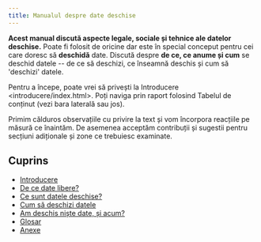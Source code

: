 ```yaml
---
title: Manualul despre date deschise
---
```


**Acest manual discută aspecte legale, sociale și tehnice ale datelor deschise.** Poate fi folosit de oricine dar este în special conceput pentru cei care doresc să **deschidă** date. Discută despre **de ce, ce anume și cum** se deschid datele -- de ce să deschizi, ce înseamnă deschis și cum să 'deschizi' datele.

Pentru a începe, poate vrei să privești la Introducere \<introducere/index.html\>. Poți naviga prin raport folosind Tabelul de conținut (vezi bara laterală sau jos).

Primim călduros observațiile cu privire la text și vom încorpora reacțiile pe măsură ce înaintăm. De asemenea acceptăm contribuții și sugestii pentru secțiuni adiționale și zone ce trebuiesc examinate.

## Cuprins

-   [Introducere](introduction/)
-   [De ce date libere?](why-open-data/)
-   [Ce sunt datele deschise?](what-is-open-data)
-   [Cum să deschizi datele](how-to-open-up-data/)
-   [Am deschis niște date, și acum?](following-up/)
-   [Glosar](glossary/)
-   [Anexe](appendices/)